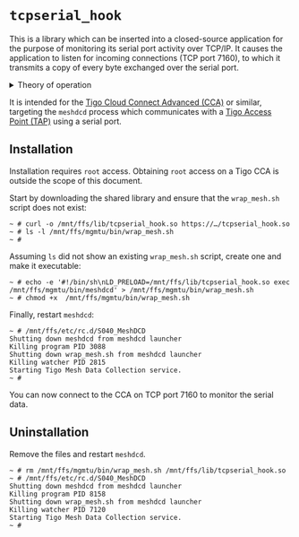 # `tcpserial_hook`

This is a library which can be inserted into a closed-source application for the purpose of monitoring its serial port
activity over TCP/IP. It causes the application to listen for incoming connections (TCP port 7160), to which it
transmits a copy of every byte exchanged over the serial port.

<details><summary>Theory of operation</summary>
<p><code>tcpserial_hook.so</code> intercepts the <code>read()</code>, <code>write()</code>, and <code>tcsetattr()</code>
system calls. When inserted into a target process using <code>LD_PRELOAD</code>, the target process will call
<code>tcpserial_hook.so</code> instead of the operating system. These three functions all pass through to the operating
system, but with side effects.</p>
<p>The preloaded library contains a static initializer which listens on port 7160 and spawns a thread to accept
incoming connections prior to the application's <code>main()</code> function. When the application configures a serial
port using <code>tcsetattr()</code>, the library remembers its file descriptor, at which point any data exchanged by
future <code>read()</code> or <code>write()</code> calls on that file descriptor are broadcast to all connected
clients.</p>
<p>If a client's TCP send buffer is filled, the library must choose between a) allocating an unbounded amount of memory,
b) blocking the application, c) discarding data for that client, or d) terminating that connection. The library chooses
to terminate the connection. This alerts the consumer that it fell behind, and the consumer is of course free to
reconnect and try again.</p>
<p>This library supports a fixed maximum number of simultaneous clients (8). Additional connections are terminated
immediately. This is intended to provide another bound on resource consumption and prevent an accidental
denial-of-service condition.</p>
</details>

It is intended for the [Tigo Cloud Connect Advanced (CCA)](https://www.tigoenergy.com/product/cloud-connect-advanced) or
similar, targeting the `meshdcd` process which communicates with a [Tigo Access Point
(TAP)](https://www.tigoenergy.com/product/tigo-access-point) using a serial port.

## Installation

Installation requires `root` access. Obtaining `root` access on a Tigo CCA is outside the scope of this document.

Start by downloading the shared library and ensure that the `wrap_mesh.sh` script does not exist:

```console
~ # curl -o /mnt/ffs/lib/tcpserial_hook.so https://…/tcpserial_hook.so
~ # ls -l /mnt/ffs/mgmtu/bin/wrap_mesh.sh
~ # 
```

Assuming `ls` did not show an existing `wrap_mesh.sh` script, create one and make it executable:

```console
~ # echo -e '#!/bin/sh\nLD_PRELOAD=/mnt/ffs/lib/tcpserial_hook.so exec /mnt/ffs/mgmtu/bin/meshdcd' > /mnt/ffs/mgmtu/bin/wrap_mesh.sh
~ # chmod +x  /mnt/ffs/mgmtu/bin/wrap_mesh.sh
```

Finally, restart `meshdcd`:

```console
~ # /mnt/ffs/etc/rc.d/S040_MeshDCD 
Shutting down meshdcd from meshdcd launcher
Killing program PID 3088
Shutting down wrap_mesh.sh from meshdcd launcher
Killing watcher PID 2815
Starting Tigo Mesh Data Collection service.
~ #
```

You can now connect to the CCA on TCP port 7160 to monitor the serial data.

## Uninstallation

Remove the files and restart `meshdcd`.

```console
~ # rm /mnt/ffs/mgmtu/bin/wrap_mesh.sh /mnt/ffs/lib/tcpserial_hook.so
~ # /mnt/ffs/etc/rc.d/S040_MeshDCD 
Shutting down meshdcd from meshdcd launcher
Killing program PID 8158
Shutting down wrap_mesh.sh from meshdcd launcher
Killing watcher PID 7120
Starting Tigo Mesh Data Collection service.
~ #
```
